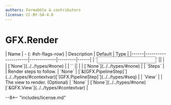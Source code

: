 ```yaml
---
authors: Formabble & contributors
license: CC-BY-SA-4.0
---
```



# GFX.Render

<div class="sh-parameters" markdown="1">
| Name | - {: #sh-flags-row} | Description | Default | Type |
|------|---------------------|-------------|---------|------|
| `<input>` || | | [`None`](../../types/#none) |
| `<output>` || | | [`None`](../../types/#none) |
| `Steps` |  | Render steps to follow. | `None` | [`&[GFX.PipelineStep]`](../../types/#contextvar)[`[GFX.PipelineStep]`](../../types/#seq) |
| `View` |  | The view to render. (Optional) | `None` | [`None`](../../types/#none)[`&GFX.View`](../../types/#contextvar) |

</div>



--8<-- "includes/license.md"

